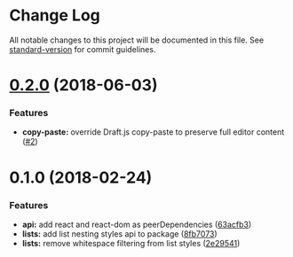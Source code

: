 # Change Log

All notable changes to this project will be documented in this file. See [standard-version](https://github.com/conventional-changelog/standard-version) for commit guidelines.

<a name="0.2.0"></a>

# [0.2.0](https://github.com/thibaudcolas/draftjs-conductor/compare/v0.1.0...v0.2.0) (2018-06-03)

### Features

* **copy-paste:** override Draft.js copy-paste to preserve full editor content ([#2](https://github.com/thibaudcolas/draftjs-conductor/pull/2))

<a name="0.1.0"></a>

# 0.1.0 (2018-02-24)

### Features

* **api:** add react and react-dom as peerDependencies ([63acfb3](https://github.com/thibaudcolas/draftjs-conductor/commit/63acfb3))
* **lists:** add list nesting styles api to package ([8fb7073](https://github.com/thibaudcolas/draftjs-conductor/commit/8fb7073))
* **lists:** remove whitespace filtering from list styles ([2e29541](https://github.com/thibaudcolas/draftjs-conductor/commit/2e29541))
